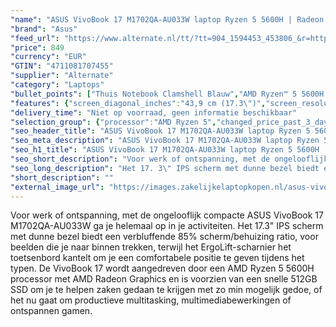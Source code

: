 ```yaml
---
"name": "ASUS VivoBook 17 M1702QA-AU033W laptop Ryzen 5 5600H | Radeon Graphics | 16 GB | 512 GB SSD"
"brand": "Asus"
"feed_url": "https://www.alternate.nl/tt/?tt=904_1594453_453806_&r=https%3A%2F%2Fwww.alternate.nl%2Fhtml%2Fproduct%2F1890813%3Futm_source%3Dtradetracker%26utm_medium%3Dcpc%26utm_campaign%3Dtradetracker_Laptop%26utm_term%3DPL8AZN83"
"price": 849
"currency": "EUR"
"GTIN": "4711081707455"
"supplier": "Alternate"
"category": "Laptops"
"bullet_points": ["Thuis Notebook Clamshell Blauw","AMD Ryzen™ 5 5600H 3,3 GHz","43,9 cm (17.3\") Full HD 1920 x 1080 Pixels IPS LED backlight 16:9","16 GB DDR4-SDRAM","512 GB SSD","AMD Radeon Graphics","Wi-Fi 6 (802.11ax) Bluetooth 5.0","Lithium-Ion (Li-Ion) 42 Wh 90 W","Windows 11 Home 64-bit"]
"features": {"screen_diagonal_inches":"43,9 cm (17.3\")","screen_resolution":"1920 x 1080 Pixels","processor_family":"AMD Ryzen™ 5","memory_size":"16 GB","memory_type":"DDR4-SDRAM","total_storage_space":"512 GB","operating_system":"Windows 11 Home","battery_capacity":"42 Wh","width":"399,3 mm","depth":"254,3 mm","height":"21 mm","weight":"2,1 kg"}
"delivery_time": "Niet op voorraad, geen informatie beschikbaar"
"selection_group": {"processor":"AMD Ryzen 5","changed_price_past_3_days":false,"product_family":"VivoBook"}
"seo_header_title": "ASUS VivoBook 17 M1702QA-AU033W laptop Ryzen 5 5600H | Radeon Graphics | 16 GB | 512 GB SSD"
"seo_meta_description": "ASUS VivoBook 17 M1702QA-AU033W laptop Ryzen 5 5600H | Radeon Graphics | 16 GB | 512 GB SSD"
"seo_h1_title": "ASUS VivoBook 17 M1702QA-AU033W laptop Ryzen 5 5600H | Radeon Graphics | 16 GB | 512 GB SSD"
"seo_short_description": "Voor werk of ontspanning, met de ongelooflijk compacte ASUS VivoBook 17 M1702QA-AU033W ga je helemaal op in je activiteiten."
"seo_long_description": "Het 17. 3\" IPS scherm met dunne bezel biedt een verbluffende 85% scherm/behuizing ratio, voor beelden die je naar binnen trekken, terwijl het ErgoLift-scharnier het toetsenbord kantelt om je een comfortabele positie te geven tijdens het typen. De VivoBook 17 wordt aangedreven door een AMD Ryzen 5 5600H processor met AMD Radeon Graphics en is voorzien van een snelle 512GB SSD om je te helpen zaken gedaan te krijgen met zo min mogelijk gedoe, of het nu gaat om productieve multitasking, multimediabewerkingen of ontspannen gamen."
"short_description": ""
"external_image_url": "https://images.zakelijkelaptopkopen.nl/asus-vivobook-17-m1702qa-au033w-laptop-ryzen-5-5600h-radeon-graphics-16-gb-512-gb-ssd.webp"
---
```


Voor werk of ontspanning, met de ongelooflijk compacte ASUS VivoBook 17 M1702QA-AU033W ga je helemaal op in je activiteiten. Het 17.3" IPS scherm met dunne bezel biedt een verbluffende 85% scherm/behuizing ratio, voor beelden die je naar binnen trekken, terwijl het ErgoLift-scharnier het toetsenbord kantelt om je een comfortabele positie te geven tijdens het typen. De VivoBook 17 wordt aangedreven door een AMD Ryzen 5 5600H processor met AMD Radeon Graphics en is voorzien van een snelle 512GB SSD om je te helpen zaken gedaan te krijgen met zo min mogelijk gedoe, of het nu gaat om productieve multitasking, multimediabewerkingen of ontspannen gamen.